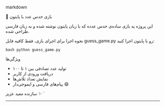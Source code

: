 markdown

🎯 بازی حدس عدد با پایتون

این پروژه یه بازی ساده‌ی حدس عدده که با زبان پایتون نوشته شده و به زبان فارسی طراحی شده.

نحوه اجرا
برای اجرای بازی، فقط کافیه فایل guess_game.py رو با پایتون اجرا کنید:

`bash
python guess_game.py
`

ویژگی‌ها
- تولید عدد تصادفی بین ۱ تا ۱۰۰
- دریافت ورودی از کاربر
- نمایش تعداد تلاش‌ها
- پیام‌های فارسی و ایموجی‌دار 😄

سازنده
معید عزیز ✨
`

---

